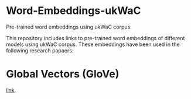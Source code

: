 # Word-Embeddings-ukWaC
Pre-trained word embeddings using ukWaC corpus.

This repository includes links to pre-trained word embeddings of different models using ukWaC corpus. These embeddings have been used in the following research papaers: 

# Global Vectors (GloVe)
[link](https://cgi.csc.liv.ac.uk/~huda/word_embeddings_ukWaC/GloVe/glove_300.zip).

